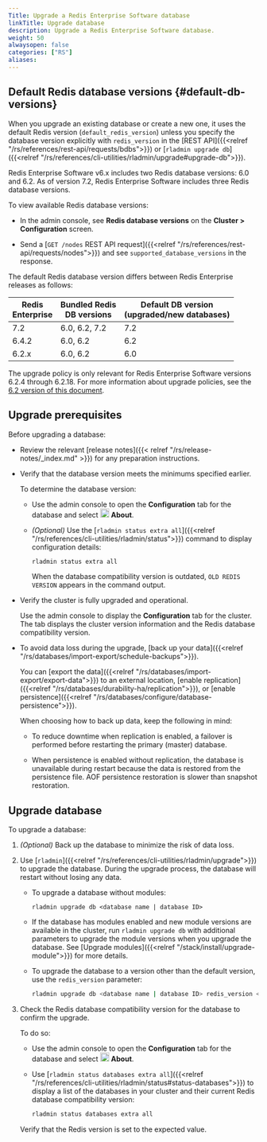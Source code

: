 ```yaml
---
Title: Upgrade a Redis Enterprise Software database
linkTitle: Upgrade database
description: Upgrade a Redis Enterprise Software database.
weight: 50
alwaysopen: false
categories: ["RS"]
aliases: 
---
```


## Default Redis database versions {#default-db-versions}

When you upgrade an existing database or create a new one, it uses the default Redis version (`default_redis_version`) unless you specify the database version explicitly with `redis_version` in the [REST API]({{<relref "/rs/references/rest-api/requests/bdbs">}}) or [`rladmin upgrade db`]({{<relref "/rs/references/cli-utilities/rladmin/upgrade#upgrade-db">}}).

Redis Enterprise Software v6.x includes two Redis database versions: 6.0 and 6.2.
As of version 7.2, Redis Enterprise Software includes three Redis database versions.

To view available Redis database versions:

- In the admin console, see **Redis database versions** on the **Cluster > Configuration** screen.

- Send a [`GET /nodes` REST API request]({{<relref "/rs/references/rest-api/requests/nodes">}}) and see `supported_database_versions` in the response.

The default Redis database version differs between Redis Enterprise releases as follows:

| Redis<br />Enterprise | Bundled Redis<br />DB versions | Default DB version<br />(upgraded/new databases) |
|-------|----------|-----|
| 7.2 | 6.0, 6.2, 7.2 | 7.2 |
| 6.4.2 | 6.0, 6.2 | 6.2 |
| 6.2.x | 6.0, 6.2 | 6.0 |


The upgrade policy is only relevant for Redis Enterprise Software versions 6.2.4 through 6.2.18. For more information about upgrade policies, see the [6.2 version of this document](https://docs.redis.com/6.2/rs/installing-upgrading/upgrading/#redis-upgrade-policy).

## Upgrade prerequisites

Before upgrading a database:

- Review the relevant [release notes]({{< relref "/rs/release-notes/_index.md" >}}) for any preparation instructions.

- Verify that the database version meets the minimums specified earlier.

    To determine the database version:

    - Use the admin console to open the **Configuration** tab for the database and select <img src="/images/rs/icons/info-icon.png#no-click" alt="The About database button" width="18px"> **About**.

    - _(Optional)_ Use the [`rladmin status extra all`]({{<relref "/rs/references/cli-utilities/rladmin/status">}}) command to display configuration details:

        ```sh
        rladmin status extra all
        ```
    
        When the database compatibility version is outdated, <nobr>`OLD REDIS VERSION`</nobr> appears in the command output.

- Verify the cluster is fully upgraded and operational.

    Use the admin console to display the **Configuration** tab for the cluster. The tab displays the cluster version information and the Redis database compatibility version.

- To avoid data loss during the upgrade, [back up your data]({{<relref "/rs/databases/import-export/schedule-backups">}}).  

    You can [export the data]({{<relref "/rs/databases/import-export/export-data">}}) to an external location, [enable replication]({{<relref "/rs/databases/durability-ha/replication">}}), or [enable persistence]({{<relref "/rs/databases/configure/database-persistence">}}).

    When choosing how to back up data, keep the following in mind:

    - To reduce downtime when replication is enabled, a failover is performed before restarting the primary (master) database.

    - When persistence is enabled without replication, the database is unavailable during restart because the data is restored from the persistence file. AOF persistence restoration is slower than snapshot restoration.

## Upgrade database

To upgrade a database:

1.  _(Optional)_  Back up the database to minimize the risk of data loss.

1.  Use [`rladmin`]({{<relref "/rs/references/cli-utilities/rladmin/upgrade">}}) to upgrade the database. During the upgrade process, the database will restart without losing any data.

    - To upgrade a database without modules:

        ``` shell
        rladmin upgrade db <database name | database ID>
        ```

    - If the database has modules enabled and new module versions are available in the cluster, run `rladmin upgrade db` with additional parameters to upgrade the module versions when you upgrade the database. See [Upgrade modules]({{<relref "/stack/install/upgrade-module">}}) for more details.

    - To upgrade the database to a version other than the default version, use the `redis_version` parameter:

        ```sh
        rladmin upgrade db <database name | database ID> redis_version <version>
        ```

1. Check the Redis database compatibility version for the database to confirm the upgrade.  

    To do so:

    - Use the admin console to open the **Configuration** tab for the database and select <img src="/images/rs/icons/info-icon.png#no-click" alt="The About database button" width="18px"> **About**.

    - Use [`rladmin status databases extra all`]({{<relref "/rs/references/cli-utilities/rladmin/status#status-databases">}}) to display a list of the databases in your cluster and their current Redis database compatibility version:

        ```sh
        rladmin status databases extra all
        ```

    Verify that the Redis version is set to the expected value.
